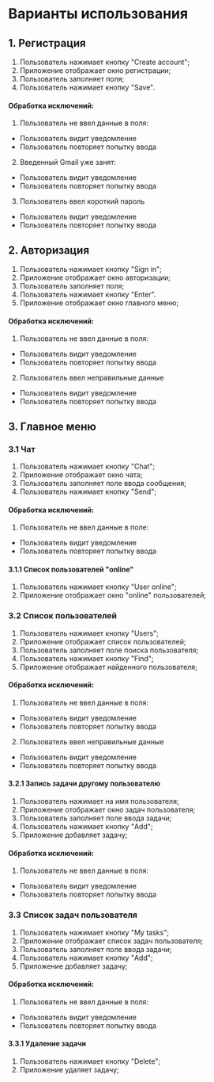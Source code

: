 # **Варианты использования**
## **1. Регистрация**
1. Пользователь нажимает кнопку "Create account";
2. Приложение отображает окно регистрации;
3. Пользователь заполняет поля;
4. Пользователь нажимает кнопку "Save".

#### **Обработка исключений:**
1. Пользователь не ввел данные в поля:
- Пользователь видит уведомление
- Пользователь повторяет попытку ввода
2. Введенный Gmail уже занят:
- Пользователь видит уведомление
- Пользователь повторяет попытку ввода
3. Пользователь ввел короткий пароль
- Пользователь видит уведомление
- Пользователь повторяет попытку ввода

## **2. Авторизация**
1. Пользователь нажимает кнопку "Sign in";
2. Приложение отображает окно авторизации;
3. Пользователь заполняет поля;
4. Пользователь нажимает кнопку "Enter".
5. Приложение отображает окно главного меню;

#### **Обработка исключений:**
1. Пользователь не ввел данные в поля:
- Пользователь видит уведомление
- Пользователь повторяет попытку ввода
2. Пользователь ввел неправильные данные
- Пользователь видит уведомление
- Пользователь повторяет попытку ввода

## **3. Главное меню**
### **3.1 Чат**
1. Пользователь нажимает кнопку "Сhat";
2. Приложение отображает окно чата;
3. Пользователь заполняет поле ввода сообщения;
4. Пользователь нажимает кнопку "Send";

#### **Обработка исключений:**
1. Пользователь не ввел данные в поле:
- Пользователь видит уведомление
- Пользователь повторяет попытку ввода

#### **3.1.1 Список пользователей "online"**
1. Пользователь нажимает кнопку "User online";
2. Приложение отображает окно "online" пользователей;

### **3.2 Список пользователей** 
1. Пользователь нажимает кнопку "Users";
2. Приложение отображает список пользователей;
3. Пользователь заполняет поле поиска пользователя;
4. Пользователь нажимает кнопку "Find";
5. Приложение отображает найденного пользователя;

#### **Обработка исключений:**
1. Пользователь не ввел данные в поля:
- Пользователь видит уведомление
- Пользователь повторяет попытку ввода
2. Пользователь ввел неправильные данные
- Пользователь видит уведомление
- Пользователь повторяет попытку ввода

#### **3.2.1 Запись задачи другому пользователю**
1. Пользователь нажимает на имя пользователя;
2. Приложение отображает окно задач пользователя;
3. Пользователь заполняет поле ввода задачи;
4. Пользователь нажимает кнопку "Add";
5. Приложение добавляет задачу;

#### **Обработка исключений:**
1. Пользователь не ввел данные в поля:
- Пользователь видит уведомление
- Пользователь повторяет попытку ввода

### **3.3 Список задач пользователя**
1. Пользователь нажимает кнопку "My tasks";
2. Приложение отображает список задач пользователя;
3. Пользователь заполняет поле ввода задачи;
4. Пользователь нажимает кнопку "Add";
5. Приложение добавляет задачу;

#### **Обработка исключений:**
1. Пользователь не ввел данные в поля:
- Пользователь видит уведомление
- Пользователь повторяет попытку ввода

#### **3.3.1 Удаление задачи** 
1. Пользователь нажимает кнопку "Delete";
2. Приложение удаляет задачу;
